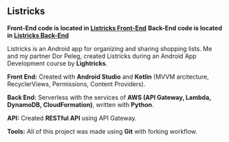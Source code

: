 ## Listricks
**Front-End code is located in [Listricks Front-End](https://github.com/erez-yakoby/Listricks/tree/main/app/src/main/java/com/example/listricks)**
**Back-End code is located in [Listricks Back-End](https://github.com/erez-yakoby/Listricks/tree/main/Back%20End)**

Listricks is an Android app for organizing and sharing shopping lists.
Me and my partner Dor Peleg, created Listricks during an Android App Development course by **Lightricks**.

**Front End:** Created with **Android Studio** and **Kotlin** (MVVM arcitecture, RecyclerViews, Permissions, Content Providers). 

**Back End:** Serverless with the services of **AWS (API Gateway, Lambda, DynamoDB, CloudFormation)**, written with **Python**. 

**API:** Created **RESTful API** using API Gateway.

**Tools:** All of this project was made using **Git** with forking workflow.

